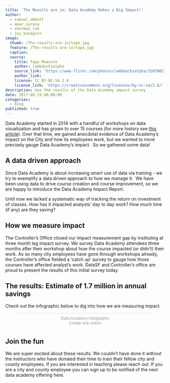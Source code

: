 ```yaml
---
title: 'The Results are in: Data Academy Makes a Big Impact!'
author:
  - samuel_abbott
  - omar_corona
  - sherman_luk
  - joy_bonaguro
image:
  thumb: /The-results-are-in/tape.jpg
  feature: /The-results-are-in/tape.jpg
  caption:
  source:
    title: Tape Measure
    author: lambdachialpha
    source_link: 'https://www.flickr.com/photos/lambdachialpha/328390174/in/photolist-v25Xy-7JvgtG-dY6sMn-4j2p2E-8Sqpe4-9dfUJP-ehgf2p-7KbjLj-9dJy2r-eP9R1S-bAKq2g-51n6E1-54YzG-4KXTkF-4hc2Z-4hc4i-Ts8eTu-bcMuqH-2g9sjp-6UcKUx-4ojnNP-8QynpR-cq1TcC-TXrVju-3uLSz-7paYhM-z7zAF-5aW5hx-7982YG-6noDSs-afQKDQ-pH23Ud-4PHB3t-kZBBm-3uLNi-4z9zZX-bGDM6H-gxhesD-MjCWp-3uLU1-3SU3W-o9Eo8V-4hc3R-UcYhqJ-akS6xk-aYyGEB-piTyFR-brJs5G-Fnfku8-9kfBpZ'
    author_link:
    license: CC BY-NC-SA 2.0
    license_link: 'https://creativecommons.org/licenses/by-nc-sa/2.0/'
description: See the results of the Data Academy impact survey
date: 2017-06-19 00:00:00
categories:
  - blog
published: true
---
```



Data Academy started in 2014 with a handful of workshops on data visualization and has grown to over 15 courses (for more history see [this article](http://datasmart.ash.harvard.edu/news/article/san-franciscos-data-academy-develops-a-data-savvy-workforce-973)). Over that time, we gained anecdotal evidence of Data Academy’s impact on the City and how its employees work, but we wanted to more precisely gauge Data Academy’s impact.  So we gathered some data!

## A data driven approach

Since Data Academy is about increasing smart use of data via training - we try to exemplify a data driven approach to how we manage it.  We have been using data to drive course creation and course improvement, so we are happy to introduce the Data Academy Impact Report.

Until now we lacked a systematic way of tracking the return on investment of classes. How has it impacted analysts’ day to day work? How much time (if any) are they saving?

## How we measure impact

The Controller’s Office closed our impact measurement gap by instituting at three month lag impact survey. We survey Data Academy attendees three months after their workshop about how the course impacted (or didn’t) their work. As so many city employees have gone through workshops already, the Controller’s office fielded a ‘catch up’ survey to gauge how those courses have affected analyst’s work. DataSF and Controller’s office are proud to present the results of this initial survey today.

## The results: Estimate of 1.7 million in annual savings

Check out the infographic below to dig into how we are measuring impact.

<div class="infogram-embed" data-id="data_academy_infographic" data-type="interactive" data-title="Data Academy Infographic"></div>

<script>!function(e,t,s,i){var n="InfogramEmbeds",o=e.getElementsByTagName("script"),d=o[0],r=/^http:/.test(e.location)?"http:":"https:";if(/^\/{2}/.test(i)&&(i=r+i),window[n]&&window[n].initialized)window[n].process&&window[n].process();else if(!e.getElementById(s)){var a=e.createElement("script");a.async=1,a.id=s,a.src=i,d.parentNode.insertBefore(a,d)}}(document,0,"infogram-async","//e.infogr.am/js/dist/embed-loader-min.js");</script>

<div style="padding:8px 0;font-family:Arial!important;font-size:13px!important;line-height:15px!important;text-align:center;border-top:1px solid #dadada;margin:0 30px"><a href="https://infogr.am/data_academy_infographic" style="color:#989898!important;text-decoration:none!important;" target="_blank" rel="nofollow">Data Academy Infographic</a><br /><a href="https://infogr.am/create/line-chart?utm_source=embed_bottom&amp;utm_medium=seo&amp;utm_campaign=line_chart" style="color:#989898!important;text-decoration:none!important;" target="_blank" rel="nofollow">Create line charts</a></div>

## Join the fun

We are super excited about these results. We couldn’t have done it without the instructors who have donated their time to train their fellow city and county employees. If you are interested in teaching please reach out. If you are a city and county employee you can sign up to be notified of the next data academy offering here.